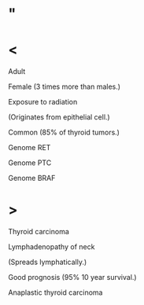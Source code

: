 # "

# <

Adult

Female
(3 times more than males.)

Exposure to radiation

(Originates from epithelial cell.)

Common
(85% of thyroid tumors.)

Genome RET

Genome PTC

Genome BRAF

# >

Thyroid carcinoma

Lymphadenopathy of neck

(Spreads lymphatically.)

Good prognosis
(95% 10 year survival.)

Anaplastic thyroid carcinoma
